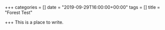 +++
categories = []
date = "2019-09-29T16:00:00+00:00"
tags = []
title = "Forest Test"

+++
This is a place to write.